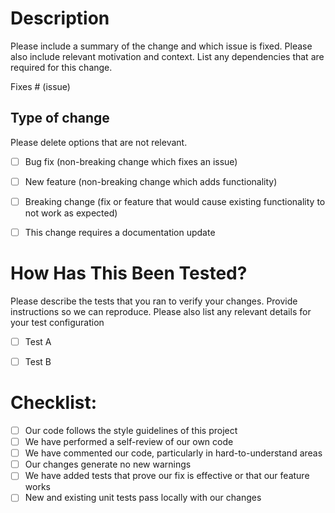 # Description

Please include a summary of the change and which issue is fixed. Please also include relevant motivation and context. List any dependencies that are required for this change.

Fixes # (issue)


## Type of change

Please delete options that are not relevant.

- [ ] Bug fix (non-breaking change which fixes an issue)
- [ ] New feature (non-breaking change which adds functionality)
- [ ] Breaking change (fix or feature that would cause existing functionality to not work as expected)
- [ ] This change requires a documentation update


# How Has This Been Tested?

Please describe the tests that you ran to verify your changes. Provide instructions so we can reproduce. Please also list any relevant details for your test configuration

- [ ] Test A
- [ ] Test B


# Checklist:

- [ ] Our code follows the style guidelines of this project
- [ ] We have performed a self-review of our own code
- [ ] We have commented our code, particularly in hard-to-understand areas
- [ ] Our changes generate no new warnings
- [ ] We have added tests that prove our fix is effective or that our feature works
- [ ] New and existing unit tests pass locally with our changes
